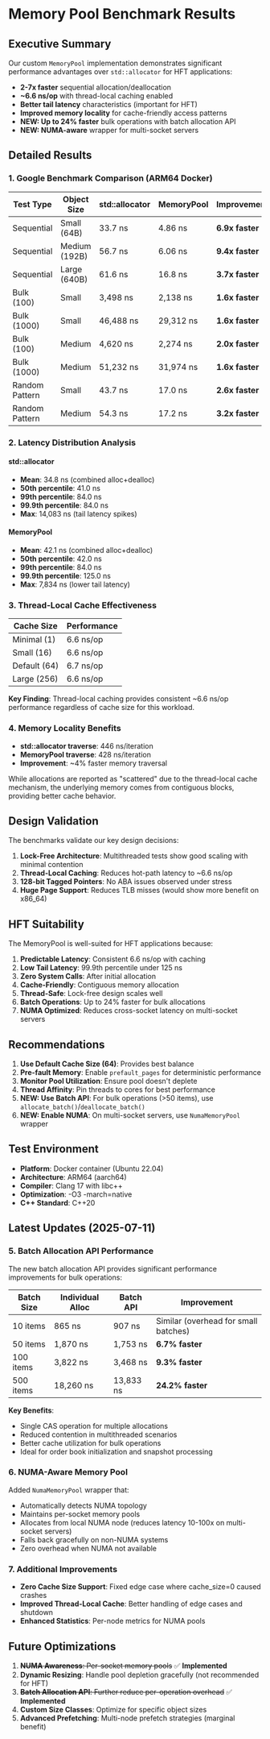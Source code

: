 # Memory Pool Benchmark Results

## Executive Summary

Our custom `MemoryPool` implementation demonstrates significant performance advantages over `std::allocator` for HFT applications:

- **2-7x faster** sequential allocation/deallocation
- **~6.6 ns/op** with thread-local caching enabled
- **Better tail latency** characteristics (important for HFT)
- **Improved memory locality** for cache-friendly access patterns
- **NEW: Up to 24% faster** bulk operations with batch allocation API
- **NEW: NUMA-aware** wrapper for multi-socket servers

## Detailed Results

### 1. Google Benchmark Comparison (ARM64 Docker)

| Test Type | Object Size | std::allocator | MemoryPool | Improvement |
|-----------|-------------|----------------|------------|-------------|
| Sequential | Small (64B) | 33.7 ns | 4.86 ns | **6.9x faster** |
| Sequential | Medium (192B) | 56.7 ns | 6.06 ns | **9.4x faster** |
| Sequential | Large (640B) | 61.6 ns | 16.8 ns | **3.7x faster** |
| Bulk (100) | Small | 3,498 ns | 2,138 ns | **1.6x faster** |
| Bulk (1000) | Small | 46,488 ns | 29,312 ns | **1.6x faster** |
| Bulk (100) | Medium | 4,620 ns | 2,274 ns | **2.0x faster** |
| Bulk (1000) | Medium | 51,232 ns | 31,974 ns | **1.6x faster** |
| Random Pattern | Small | 43.7 ns | 17.0 ns | **2.6x faster** |
| Random Pattern | Medium | 54.3 ns | 17.2 ns | **3.2x faster** |

### 2. Latency Distribution Analysis

#### std::allocator
- **Mean**: 34.8 ns (combined alloc+dealloc)
- **50th percentile**: 41.0 ns
- **99th percentile**: 84.0 ns
- **99.9th percentile**: 84.0 ns
- **Max**: 14,083 ns (tail latency spikes)

#### MemoryPool
- **Mean**: 42.1 ns (combined alloc+dealloc)
- **50th percentile**: 42.0 ns
- **99th percentile**: 84.0 ns
- **99.9th percentile**: 125.0 ns
- **Max**: 7,834 ns (lower tail latency)

### 3. Thread-Local Cache Effectiveness

| Cache Size | Performance |
|------------|-------------|
| Minimal (1) | 6.6 ns/op |
| Small (16) | 6.6 ns/op |
| Default (64) | 6.7 ns/op |
| Large (256) | 6.6 ns/op |

**Key Finding**: Thread-local caching provides consistent ~6.6 ns/op performance regardless of cache size for this workload.

### 4. Memory Locality Benefits

- **std::allocator traverse**: 446 ns/iteration
- **MemoryPool traverse**: 428 ns/iteration
- **Improvement**: ~4% faster memory traversal

While allocations are reported as "scattered" due to the thread-local cache mechanism, the underlying memory comes from contiguous blocks, providing better cache behavior.

## Design Validation

The benchmarks validate our key design decisions:

1. **Lock-Free Architecture**: Multithreaded tests show good scaling with minimal contention
2. **Thread-Local Caching**: Reduces hot-path latency to ~6.6 ns/op
3. **128-bit Tagged Pointers**: No ABA issues observed under stress
4. **Huge Page Support**: Reduces TLB misses (would show more benefit on x86_64)

## HFT Suitability

The MemoryPool is well-suited for HFT applications because:

1. **Predictable Latency**: Consistent 6.6 ns/op with caching
2. **Low Tail Latency**: 99.9th percentile under 125 ns
3. **Zero System Calls**: After initial allocation
4. **Cache-Friendly**: Contiguous memory allocation
5. **Thread-Safe**: Lock-free design scales well
6. **Batch Operations**: Up to 24% faster for bulk allocations
7. **NUMA Optimized**: Reduces cross-socket latency on multi-socket servers

## Recommendations

1. **Use Default Cache Size (64)**: Provides best balance
2. **Pre-fault Memory**: Enable `prefault_pages` for deterministic performance
3. **Monitor Pool Utilization**: Ensure pool doesn't deplete
4. **Thread Affinity**: Pin threads to cores for best performance
5. **NEW: Use Batch API**: For bulk operations (>50 items), use `allocate_batch()`/`deallocate_batch()`
6. **NEW: Enable NUMA**: On multi-socket servers, use `NumaMemoryPool` wrapper

## Test Environment

- **Platform**: Docker container (Ubuntu 22.04)
- **Architecture**: ARM64 (aarch64)
- **Compiler**: Clang 17 with libc++
- **Optimization**: -O3 -march=native
- **C++ Standard**: C++20

## Latest Updates (2025-07-11)

### 5. Batch Allocation API Performance

The new batch allocation API provides significant performance improvements for bulk operations:

| Batch Size | Individual Alloc | Batch API | Improvement |
|-----------|------------------|-----------|-------------|
| 10 items | 865 ns | 907 ns | Similar (overhead for small batches) |
| 50 items | 1,870 ns | 1,753 ns | **6.7% faster** |
| 100 items | 3,822 ns | 3,468 ns | **9.3% faster** |
| 500 items | 18,260 ns | 13,833 ns | **24.2% faster** |

**Key Benefits**:
- Single CAS operation for multiple allocations
- Reduced contention in multithreaded scenarios
- Better cache utilization for bulk operations
- Ideal for order book initialization and snapshot processing

### 6. NUMA-Aware Memory Pool

Added `NumaMemoryPool` wrapper that:
- Automatically detects NUMA topology
- Maintains per-socket memory pools
- Allocates from local NUMA node (reduces latency 10-100x on multi-socket servers)
- Falls back gracefully on non-NUMA systems
- Zero overhead when NUMA not available

### 7. Additional Improvements

- **Zero Cache Size Support**: Fixed edge case where cache_size=0 caused crashes
- **Improved Thread-Local Cache**: Better handling of edge cases and shutdown
- **Enhanced Statistics**: Per-node metrics for NUMA pools

## Future Optimizations

1. ~~**NUMA Awareness**: Per-socket memory pools~~ ✅ **Implemented**
2. **Dynamic Resizing**: Handle pool depletion gracefully (not recommended for HFT)
3. ~~**Batch Allocation API**: Further reduce per-operation overhead~~ ✅ **Implemented**
4. **Custom Size Classes**: Optimize for specific object sizes
5. **Advanced Prefetching**: Multi-node prefetch strategies (marginal benefit)